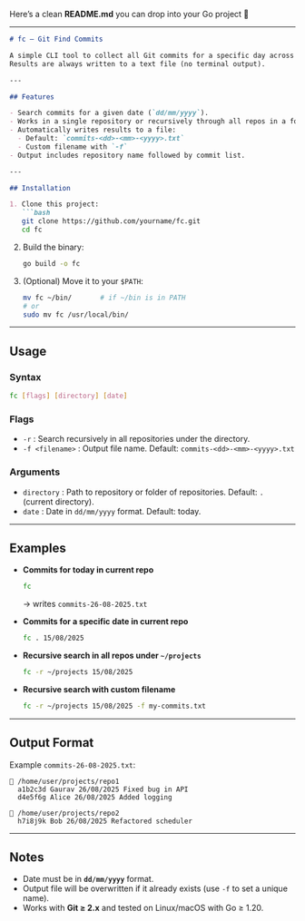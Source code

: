 Here’s a clean **README.md** you can drop into your Go project 🚀

---

````markdown
# fc – Git Find Commits

A simple CLI tool to collect all Git commits for a specific day across one or multiple repositories.  
Results are always written to a text file (no terminal output).

---

## Features

- Search commits for a given date (`dd/mm/yyyy`).
- Works in a single repository or recursively through all repos in a folder.
- Automatically writes results to a file:
  - Default: `commits-<dd>-<mm>-<yyyy>.txt`
  - Custom filename with `-f`
- Output includes repository name followed by commit list.

---

## Installation

1. Clone this project:
   ```bash
   git clone https://github.com/yourname/fc.git
   cd fc
````

2. Build the binary:

   ```bash
   go build -o fc
   ```

3. (Optional) Move it to your `$PATH`:

   ```bash
   mv fc ~/bin/       # if ~/bin is in PATH
   # or
   sudo mv fc /usr/local/bin/
   ```

---

## Usage

### Syntax

```bash
fc [flags] [directory] [date]
```

### Flags

* `-r` : Search recursively in all repositories under the directory.
* `-f <filename>` : Output file name.
  Default: `commits-<dd>-<mm>-<yyyy>.txt`

### Arguments

* `directory` : Path to repository or folder of repositories. Default: `.` (current directory).
* `date` : Date in `dd/mm/yyyy` format. Default: today.

---

## Examples

* **Commits for today in current repo**

  ```bash
  fc
  ```

  → writes `commits-26-08-2025.txt`

* **Commits for a specific date in current repo**

  ```bash
  fc . 15/08/2025
  ```

* **Recursive search in all repos under `~/projects`**

  ```bash
  fc -r ~/projects 15/08/2025
  ```

* **Recursive search with custom filename**

  ```bash
  fc -r ~/projects 15/08/2025 -f my-commits.txt
  ```

---

## Output Format

Example `commits-26-08-2025.txt`:

```
📂 /home/user/projects/repo1
  a1b2c3d Gaurav 26/08/2025 Fixed bug in API
  d4e5f6g Alice 26/08/2025 Added logging

📂 /home/user/projects/repo2
  h7i8j9k Bob 26/08/2025 Refactored scheduler
```

---

## Notes

* Date must be in **`dd/mm/yyyy`** format.
* Output file will be overwritten if it already exists (use `-f` to set a unique name).
* Works with **Git ≥ 2.x** and tested on Linux/macOS with Go ≥ 1.20.